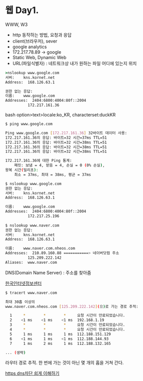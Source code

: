 # 웹 Day1.

WWW, W3



* http 동작하는 방법, 요청과 응답
* client(브라우저), sever
* google analytics 
* 172.217.78.89 -> google
* Static Web, Dynamic Web
* URL(파일식별자) : 네트워크상 내가 원하는 파일 어디에 있는지 위치

```cmd
>nslookup www.google.com
서버:    kns.kornet.net
Address:  168.126.63.1

권한 없는 응답:
이름:    www.google.com
Addresses:  2404:6800:4004:80f::2004
          172.217.161.36
```

bash option>text>locale:ko_KR, characterset:duckKR

```bash
$ ping www.google.com

Ping www.google.com [172.217.161.36] 32바이트 데이터 사용:
172.217.161.36의 응답: 바이트=32 시간=37ms TTL=51
172.217.161.36의 응답: 바이트=32 시간=38ms TTL=51
172.217.161.36의 응답: 바이트=32 시간=38ms TTL=51
172.217.161.36의 응답: 바이트=32 시간=38ms TTL=51

172.217.161.36에 대한 Ping 통계:
    패킷: 보냄 = 4, 받음 = 4, 손실 = 0 (0% 손실),
왕복 시간(밀리초):
    최소 = 37ms, 최대 = 38ms, 평균 = 37ms

$ nslookup www.google.com
권한 없는 응답:
서버:    kns.kornet.net
Address:  168.126.63.1

이름:    www.google.com
Addresses:  2404:6800:4004:80f::2004
          172.217.25.196
          
$ nslookup www.naver.com
권한 없는 응답:
서버:    kns.kornet.net
Address:  168.126.63.1

이름:    www.naver.com.nheos.com
Addresses:  210.89.160.88 ===========> 네이버닷컴 주소
          125.209.222.142
Aliases:  www.naver.com

```

DNS(Domain Name Server) : 주소를 찾아줌

[한국인터넷정보센터](https://xn--3e0bx5euxnjje69i70af08bea817g.xn--3e0b707e/jsp/resources/dns/dnsInfo.jsp)

```bash
$ tracert www.naver.com

최대 30홉 이상의
www.naver.com.nheos.com [125.209.222.142](으)로 가는 경로 추적:

  1     *        *        *     요청 시간이 만료되었습니다.
  2    <1 ms    <1 ms    <1 ms  192.168.1.19
  3     *        *        *     요청 시간이 만료되었습니다.
  4     *        *        *     요청 시간이 만료되었습니다.
  5     1 ms     1 ms     1 ms  112.188.151.129
  6    <1 ms     1 ms    <1 ms  112.188.144.93
  7     1 ms     2 ms     1 ms  112.188.132.165

... (생략)
```

라우터 경로 추적. 한 번에 가는 것이 아닌 몇 개의 홉을 거쳐 간다.

[https dns차단 쉽게 이해하기](https://www.clien.net/service/board/park/13152618)

